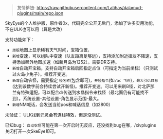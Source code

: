 > 友情裤链: https://raw.githubusercontent.com/Latihas/dalamud-plugins/main/repo.json

SkyEye的个人维护版，原作者0x，代码完全公开无后门，添加了许多实用功能，不在ULK也可以用（算是大改）

支持功能如下：

- `原版`地图上显示稀有天气时间，宝箱位置，
- `新增`变速，可以组队中变速（队友距离足够远），支持添加附近挂友不降速，支持添加额外地图加速（如新月岛为1252）。需要DR支持。
- `新增`自动开宝箱，支持自动开宝箱后回指定点位（可指定为当前坐标）（只测试过火岛小兔子）。推荐开变速。
- `新增`自动农怪，需要指定 `怪名称`(包含即可)，`开怪指令`(如`/ac 飞斧`)，`最大引仇目标`(达到该数字前会持续尝试开新怪)。推荐开变速。可以用来刷B怪，对北萨那兰有特殊适配，可以配合dr传送到水晶指令来找怪（最北面仍有可能找不到）。系统设置-其他设置-角色显示范围-最大。
- `新增`NM喊话，会发送当前pos和喊话信息（如2800）

未验证：
ULK找到元灵会有连线特效，但是没测试。

已知bug：
`自动农怪`可能在第一次开启时无反应，还没找到bug在哪，/xivplugins关闭打开一次SkeEye即可。